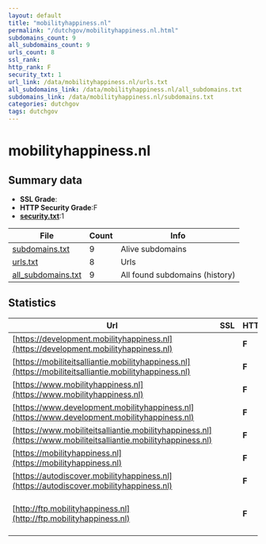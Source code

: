 ```yaml
---
layout: default
title: "mobilityhappiness.nl"
permalink: "/dutchgov/mobilityhappiness.nl.html"
subdomains_count: 9
all_subdomains_count: 9
urls_count: 8
ssl_rank: 
http_rank: F
security_txt: 1
url_link: /data/mobilityhappiness.nl/urls.txt
all_subdomains_link: /data/mobilityhappiness.nl/all_subdomains.txt
subdomains_link: /data/mobilityhappiness.nl/subdomains.txt
categories: dutchgov
tags: dutchgov
---
```



# mobilityhappiness.nl
## Summary data


 - **SSL Grade**:
 - **HTTP Security Grade**:F
 - **[security.txt](https://www.digitaleoverheid.nl/nieuws/standaard-security-txt-nu-verplicht-voor-overheid/)**:1


| File       | Count | Info |
|------------|-------|------|
|[subdomains.txt](/DutchGovScope/data/mobilityhappiness.nl/subdomains.txt)|9|Alive subdomains|
|[urls.txt](/DutchGovScope/data/mobilityhappiness.nl/urls.txt)|8|Urls|
|[all_subdomains.txt](/DutchGovScope/data/mobilityhappiness.nl/all_subdomains.txt)|9|All found subdomains (history)|


## Statistics


| Url | SSL | HTTP | Server | Cookie | HSTS | CORS | CTO | CSP | XFO | XXP | RP |FP| Tech |Title |
|--------|-------|-------|------|------|------|------|------|------|------|------|------|------|------|------|
|[https://development.mobilityhappiness.nl](https://development.mobilityhappiness.nl)| | **F**|nginx| | | | | | | | :white_check_mark: | |Nginx||
|[https://mobiliteitsalliantie.mobilityhappiness.nl](https://mobiliteitsalliantie.mobilityhappiness.nl)| | **F**|nginx| | | | | | | | :white_check_mark: | |Nginx||
|[https://www.mobilityhappiness.nl](https://www.mobilityhappiness.nl)| | **F**|nginx| | | | | | | | :white_check_mark: | |Nginx||
|[https://www.development.mobilityhappiness.nl](https://www.development.mobilityhappiness.nl)| | **F**|nginx| | | | | | | | :white_check_mark: | |Nginx||
|[https://www.mobiliteitsalliantie.mobilityhappiness.nl](https://www.mobiliteitsalliantie.mobilityhappiness.nl)| | **F**|nginx| | | | | | | | :white_check_mark: | |Nginx||
|[https://mobilityhappiness.nl](https://mobilityhappiness.nl)| | **F**|nginx| | | | | | | | :white_check_mark: | |Nginx||
|[https://autodiscover.mobilityhappiness.nl](https://autodiscover.mobilityhappiness.nl)| | **F**|Apache| | | | | | | | :white_check_mark: | |Apache HTTP Server|Argeweb Webmail...|
|[http://ftp.mobilityhappiness.nl](http://ftp.mobilityhappiness.nl)| | **F**|Apache| | | | | | | | :white_check_mark: | |Apache HTTP Server Bootstrap:4.3.1 Varnish|geregistreerd vi...|


